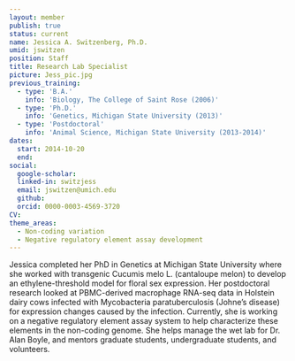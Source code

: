 ```yaml
---
layout: member
publish: true
status: current
name: Jessica A. Switzenberg, Ph.D.
umid: jswitzen
position: Staff 
title: Research Lab Specialist
picture: Jess_pic.jpg
previous_training:
  - type: 'B.A.'
    info: 'Biology, The College of Saint Rose (2006)'
  - type: 'Ph.D.'
    info: 'Genetics, Michigan State University (2013)'
  - type: 'Postdoctoral'
    info: 'Animal Science, Michigan State University (2013-2014)'
dates:
  start: 2014-10-20
  end:
social: 
  google-scholar: 
  linked-in: switzjess
  email: jswitzen@umich.edu
  github:
  orcid: 0000-0003-4569-3720
CV: 
theme_areas: 
  - Non-coding variation  
  - Negative regulatory element assay development
---
```


Jessica completed her PhD in Genetics at Michigan State University where she worked with transgenic Cucumis melo L. (cantaloupe melon) to develop an ethylene-threshold model for floral sex expression. Her postdoctoral research looked at PBMC-derived macrophage RNA-seq data in Holstein dairy cows infected with Mycobacteria paratuberculosis (Johne’s disease) for expression changes caused by the infection. Currently, she is working on a negative regulatory element assay system to help characterize these elements in the non-coding genome. She helps manage the wet lab for Dr. Alan Boyle, and mentors graduate students, undergraduate students, and volunteers. 


